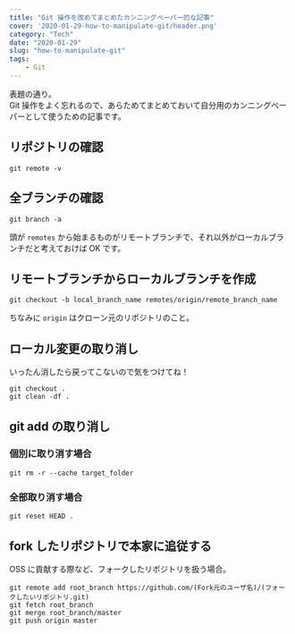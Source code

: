 ```yaml
---
title: "Git 操作を改めてまとめたカンニングペーパー的な記事"
cover: '2020-01-29-how-to-manipulate-git/header.png'
category: "Tech"
date: "2020-01-29"
slug: "how-to-manipulate-git"
tags:
    - Git
---
```


表題の通り。  
Git 操作をよく忘れるので、あらためてまとめておいて自分用のカンニングペーパーとして使うための記事です。

## リポジトリの確認

```
git remote -v
```

## 全ブランチの確認

```
git branch -a
```

頭が `remotes` から始まるものがリモートブランチで、それ以外がローカルブランチだと考えておけば OK です。

## リモートブランチからローカルブランチを作成

```
git checkout -b local_branch_name remotes/origin/remote_branch_name
```

ちなみに `origin` はクローン元のリポジトリのこと。

## ローカル変更の取り消し

いったん消したら戻ってこないので気をつけてね！

```
git checkout .
git clean -df .
```

## git add の取り消し

### 個別に取り消す場合

```
git rm -r --cache target_folder
```

### 全部取り消す場合

```
git reset HEAD .
```

## fork したリポジトリで本家に追従する

OSS に貢献する際など、フォークしたリポジトリを扱う場合。

```
git remote add root_branch https://github.com/(Fork元のユーザ名)/(フォークしたいリポジトリ.git)
git fetch root_branch
git merge root_branch/master
git push origin master
```


